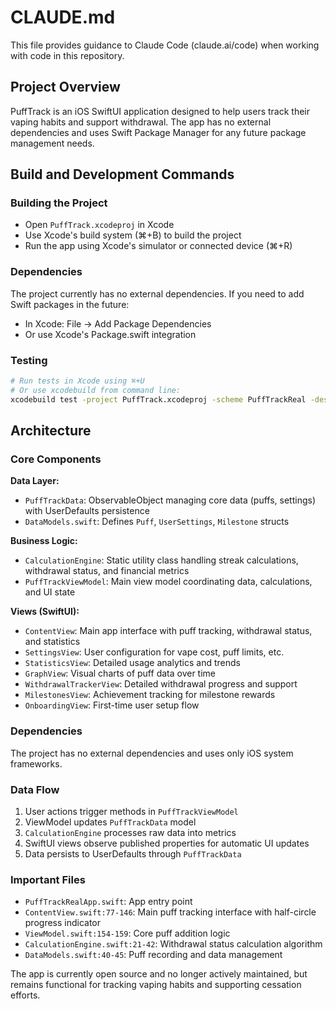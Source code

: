 # CLAUDE.md

This file provides guidance to Claude Code (claude.ai/code) when working with code in this repository.

## Project Overview

PuffTrack is an iOS SwiftUI application designed to help users track their vaping habits and support withdrawal. The app has no external dependencies and uses Swift Package Manager for any future package management needs.

## Build and Development Commands

### Building the Project
- Open `PuffTrack.xcodeproj` in Xcode
- Use Xcode's build system (⌘+B) to build the project
- Run the app using Xcode's simulator or connected device (⌘+R)

### Dependencies
The project currently has no external dependencies. If you need to add Swift packages in the future:
- In Xcode: File → Add Package Dependencies
- Or use Xcode's Package.swift integration

### Testing
```bash
# Run tests in Xcode using ⌘+U
# Or use xcodebuild from command line:
xcodebuild test -project PuffTrack.xcodeproj -scheme PuffTrackReal -destination 'platform=iOS Simulator,name=iPhone 15,OS=latest'
```

## Architecture

### Core Components

**Data Layer:**
- `PuffTrackData`: ObservableObject managing core data (puffs, settings) with UserDefaults persistence
- `DataModels.swift`: Defines `Puff`, `UserSettings`, `Milestone` structs

**Business Logic:**
- `CalculationEngine`: Static utility class handling streak calculations, withdrawal status, and financial metrics
- `PuffTrackViewModel`: Main view model coordinating data, calculations, and UI state

**Views (SwiftUI):**
- `ContentView`: Main app interface with puff tracking, withdrawal status, and statistics
- `SettingsView`: User configuration for vape cost, puff limits, etc.
- `StatisticsView`: Detailed usage analytics and trends
- `GraphView`: Visual charts of puff data over time
- `WithdrawalTrackerView`: Detailed withdrawal progress and support
- `MilestonesView`: Achievement tracking for milestone rewards
- `OnboardingView`: First-time user setup flow

### Dependencies
The project has no external dependencies and uses only iOS system frameworks.

### Data Flow
1. User actions trigger methods in `PuffTrackViewModel`
2. ViewModel updates `PuffTrackData` model
3. `CalculationEngine` processes raw data into metrics
4. SwiftUI views observe published properties for automatic UI updates
5. Data persists to UserDefaults through `PuffTrackData`

### Important Files
- `PuffTrackRealApp.swift`: App entry point
- `ContentView.swift:77-146`: Main puff tracking interface with half-circle progress indicator
- `ViewModel.swift:154-159`: Core puff addition logic
- `CalculationEngine.swift:21-42`: Withdrawal status calculation algorithm
- `DataModels.swift:40-45`: Puff recording and data management

The app is currently open source and no longer actively maintained, but remains functional for tracking vaping habits and supporting cessation efforts.